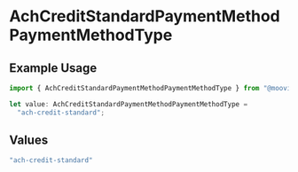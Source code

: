 # AchCreditStandardPaymentMethodPaymentMethodType

## Example Usage

```typescript
import { AchCreditStandardPaymentMethodPaymentMethodType } from "@moovio/sdk/models/components";

let value: AchCreditStandardPaymentMethodPaymentMethodType =
  "ach-credit-standard";
```

## Values

```typescript
"ach-credit-standard"
```